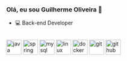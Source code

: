 ### Olá, eu sou Guilherme Oliveira 👋
- 💻 Back-end Developer

 <div style="display: inline_block"><br>
   <img align="center" alt="java" height="40" width="40" src="https://cdn.jsdelivr.net/gh/devicons/devicon/icons/java/java-original.svg" />
   <img align="center" alt="spring" height="40" width="40" src="https://cdn.jsdelivr.net/gh/devicons/devicon/icons/spring/spring-original.svg" />
   <img align="center" alt="mysql" height="40" width="40" src="https://cdn.jsdelivr.net/gh/devicons/devicon/icons/mysql/mysql-original.svg" />
   <img align="center" alt="linux" height="40" width="40" src="https://cdn.jsdelivr.net/gh/devicons/devicon/icons/linux/linux-original.svg" />
   <img align="center" alt="docker" height="40" width="40" src="https://cdn.jsdelivr.net/gh/devicons/devicon/icons/docker/docker-original.svg" />
   <img align="center" alt="git" height="40" width="40" src="https://cdn.jsdelivr.net/gh/devicons/devicon/icons/git/git-original.svg" />
   <img align="center" alt="github" height="40" width="40" src="https://cdn.jsdelivr.net/gh/devicons/devicon/icons/github/github-original.svg" />
</div>
